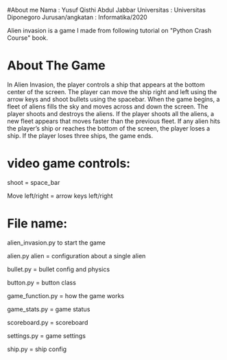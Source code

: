 #About me
Nama : Yusuf Qisthi Abdul Jabbar
Universitas : Universitas Diponegoro
Jurusan/angkatan : Informatika/2020

Alien invasion is a game I made from following tutorial on "Python Crash Course" book.

# About The Game
In Alien Invasion, the player controls a ship that appears at the bottom center of the screen.
The player can move the ship right and left using the arrow keys and shoot bullets using the spacebar.
When the game begins, a fleet of aliens fills the sky and moves across and down the screen.
The player shoots and destroys the aliens. If the player shoots all the aliens,
a new fleet appears that moves faster than the previous fleet.
If any alien hits the player’s ship or reaches the bottom of the screen, the player loses a ship.
If the player loses three ships, the game ends.

# video game controls:

shoot = space_bar

Move left/right = arrow keys left/right

# File name:
alien_invasion.py to start the game

alien.py alien = configuration about a single alien

bullet.py = bullet config and physics

button.py = button class

game_function.py = how the game works

game_stats.py = game status

scoreboard.py = scoreboard

settings.py = game settings

ship.py = ship config
